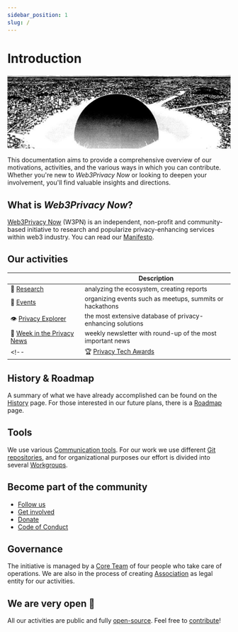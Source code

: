 ```yaml
---
sidebar_position: 1
slug: /
---
```


# Introduction

![Welcome to Web3Privacy Now Documentation](./assets/intro-cover.jpeg)

This documentation aims to provide a comprehensive overview of our motivations, activities, and the various ways in which you can contribute. 
Whether you're new to *Web3Privacy Now* or looking to deepen your involvement, you'll find valuable insights and directions.

## What is *Web3Privacy Now*?

[Web3Privacy Now](https://web3privacy.info/) (W3PN) is an independent, non-profit and community-based initiative to research and popularize privacy-enhancing services within web3 industry. You can read our [Manifesto](/manifesto).

## Our activities

| | Description |
| --- | --- |
| 🔬 [Research](/research) | analyzing the ecosystem, creating reports |
| 📅 [Events](/events) | organizing events such as meetups, summits or hackathons |
| 👁️ [Privacy Explorer](/projects/privacy-explorer) | the most extensive database of privacy-enhancing solutions |
| 📰 [Week in the Privacy News](/news/week-in-the-privacy) | weekly newsletter with round-up of the most important news |
<!--| 🏆 [Privacy Tech Awards](/projects/privacy-tech-awards) | annual vote of most popular and interesting privacy projects (concept) |-->

## History & Roadmap

A summary of what we have already accomplished can be found on the [History](/history) page. For those interested in our future plans, there is a [Roadmap](/roadmap) page.

## Tools

We use various [Communication tools](/communication). For our work we use different [Git repositories](/git), and for organizational purposes our effort is divided into several [Workgroups](/workgroups).

## Become part of the community

* [Follow us](/follow-us)
* [Get involved](/get-involved)
* [Donate](/donate)
* [Code of Conduct](/code-of-conduct)

## Governance

The initiative is managed by a [Core Team](/core-team) of four people who take care of operations. We are also in the process of creating [Association](/association) as legal entity for our activities.

## We are very open 💛

All our activities are public and fully [open-source](/git). Feel free to [contribute](/get-involved)!
